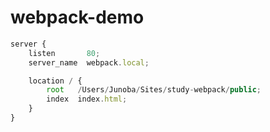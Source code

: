 # webpack-demo




```javascript
server {
    listen       80;
    server_name  webpack.local;

    location / {
        root   /Users/Junoba/Sites/study-webpack/public;
        index  index.html;
    }
}
```
